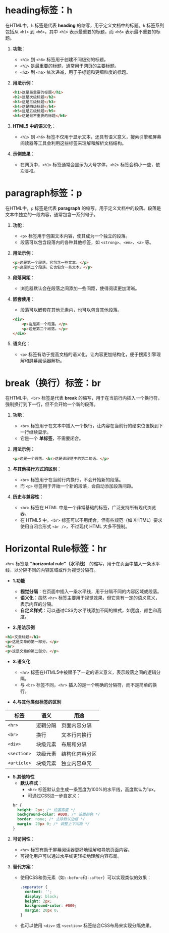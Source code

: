 # heading标签：h

在HTML中，`h` 标签是代表 **heading** 的缩写，用于定义文档中的标题。`h` 标签系列包括从 `<h1>` 到 `<h6>`，其中 `<h1>` 表示最重要的标题，而 `<h6>` 表示最不重要的标题。

1. **功能**：
   - `<h1>` 到 `<h6>` 标签用于创建不同级别的标题。
   - `<h1>` 是最重要的标题，通常用于网页的主要标题。
   - `<h2>` 到 `<h6>` 依次递减，用于子标题和更细粒度的标题。

2. **用法示例**：
   ```html
   <h1>这是最重要的标题</h1>
   <h2>这是次级标题</h2>
   <h3>这是三级标题</h3>
   <h4>这是四级标题</h4>
   <h5>这是五级标题</h5>
   <h6>这是最不重要的标题</h6>
   ```

3. **HTML5 中的语义化**：
   - `<h1>` 到 `<h6>` 标签不仅用于显示文本，还具有语义意义，搜索引擎和屏幕阅读器等工具会利用这些标签来理解和解析文档结构。

4. **示例效果**：
   - 在网页中，`<h1>` 标签通常会显示为大号字体，`<h2>` 标签会稍小一些，依次类推。

# paragraph标签：p 

在HTML中，`p` 标签是代表 **paragraph** 的缩写，用于定义文档中的段落。段落是文本中独立的一段内容，通常包含一系列句子。

1. **功能**：
   - `<p>` 标签用于包围文本内容，使其成为一个独立的段落。
   - 段落可以包含段落内的各种其他标签，如 `<strong>`、`<em>`、`<a>` 等。

2. **用法示例**：
   ```html
   <p>这是第一个段落。它包含一些文本。</p>
   <p>这是第二个段落。它也包含一些文本。</p>
   ```

3. **段落间距**：
   - 浏览器默认会在段落之间添加一些间距，使得阅读更加清晰。

4. **嵌套使用**：
   - 段落可以嵌套在其他元素内，也可以包含其他段落。
   ```html
   <div>
       <p>这是第一个段落。</p>
       <p>这是第二个段落。</p>
   </div>
   ```

5. **语义化**：
   - `<p>` 标签有助于提高文档的语义化，让内容更加结构化，便于搜索引擎理解和屏幕阅读器解析。


# break（换行）标签：br

在HTML中，`<br>` 标签是代表 **break** 的缩写，用于在当前行内插入一个换行符，强制换行到下一行，但不会开始一个新的段落。

1. **功能**：
   - `<br>` 标签用于在文本中插入一个换行，让内容在当前行的结束位置换到下一行继续显示。
   - 它是一个 **单标签**，不需要闭合。

2. **用法示例：**
   ```html
   <p>这是一个段落。<br>这是该段落中的第二句话。</p>
   ```

3. **与其他换行方式的区别**：
   - `<br>` 标签用于在当前行内换行，不会开始新的段落。
   - 而 `<p>` 标签用于开始一个新的段落，会自动添加段落间距。

4. **历史与兼容性**：
   - `<br>` 标签在 HTML 中是一个非常基础的标签，广泛支持所有现代浏览器。
   - 在 HTML5 中，`<br>` 标签可以不用闭合，但有些规范（如 XHTML）要求使用自闭合形式 `<br />`，不过现代 HTML 大多不强制。



# Horizontal Rule标签：hr

`<hr>` 标签是 **"horizontal rule"（水平线）** 的缩写，用于在页面中插入一条水平线，以分隔不同的内容区域或作为视觉分隔符。
 
 - **1.功能**
	- **视觉分隔**：在页面中插入一条水平线，用于分隔不同的内容区域或段落。
	- **语义化**：虽然 `<hr>` 标签主要用于视觉效果，但它具有一定的语义意义，表示内容的分隔。
	- **自定义样式**：可以通过CSS为水平线添加不同的样式，如宽度、颜色和高度。

- **2.用法示例**
```html
<h1>文章标题</h1>
<p>这是文章的第一部分。</p>
<hr>
<p>这是文章的第二部分。</p>
```

- **3.语义化**
	- `<hr>` 标签在HTML5中被赋予了一定的语义意义，表示段落之间的逻辑分隔。
	- 与 `<br>` 标签不同，`<hr>` 插入的是一个明确的分隔符，而不是简单的换行。

- **4.与其他类似标签的区别**

| 标签 | 语义 | 用途 |
|------|------|------|
| `<hr>` | 逻辑分隔 | 页面内容分隔 |
| `<br>` | 换行 | 文本行内换行 |
| `<div>` | 块级元素 | 布局和分隔 |
| `<section>` | 块级元素 | 结构化内容分区 |
| `<article>` | 块级元素 | 独立内容单元 |
- **5.其他特性**
	- **默认样式**：
		- `<hr>` 标签默认会生成一条宽度为100%的水平线，高度默认为1px。
		- 可通过CSS进一步自定义：
     ```css
     hr {
       height: 2px; /* 设置高度 */
       background-color: #000; /* 设置颜色 */
       border: none; /* 去除默认边框 */
       margin: 20px 0; /* 调整上下间距 */
     }
     ```

2. **可访问性**：
   - `<hr>` 标签有助于屏幕阅读器更好地理解和导航页面内容。
   - 可视化用户可以通过水平线更轻松地理解内容布局。

3. **替代方案**：
   - 使用CSS和伪元素（如`::before`和`::after`）可以实现类似的效果：
     ```css
     .separator {
       content: '';
       display: block;
       height: 2px;
       background-color: #000;
       margin: 20px 0;
     }
     ```
   - 也可以使用 `<div>` 或 `<section>` 标签结合CSS布局来实现分隔效果。
